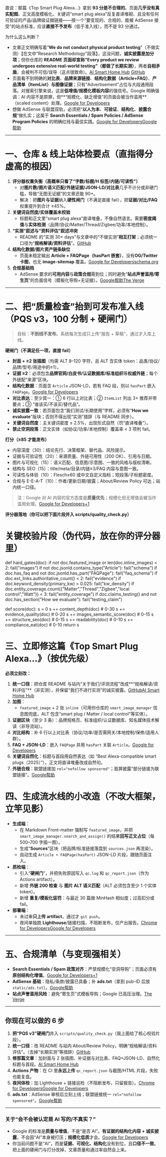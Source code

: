 直说：那篇《Top Smart Plug Alexa…》拿到 **93 分是不合理的**。页面**几乎没有真实配图**、正文高度模板化、关键词“smart plug alexa”反复直译堆砌、且没有任何可验证的产品/品牌级证据链接——按一个“要变现的、合规的、能被 AdSense 接受”的站点标准，应该**直接不予发布**（低于准入线），而不是 93 分通过。

为什么这么判断？

- 文章正文明确写着“**We do not conduct physical product testing**”（不做实测）【在文中“Research Methodology”段落】，这没问题，**诚实披露是加分项**；但你仓库的 **README 页面却宣称“Every product we review undergoes extensive real-world testing”（都做了长期实测）**，两者**自相矛盾**，会被判不可信/误导（这点很致命）。[AI Smart Home Hub](https://www.ai-smarthomehub.com/articles/top-smart-plug-alexa-detailed-analysis-recommendations/) [GitHub](https://github.com/Fzero1925/ai-smarthome)
- 页面看不到明确的**对比表**、**品牌来源链接**、**结构化数据（Article+FAQ）**、**产品清单（ItemList）与图像证据**；只有“Advertisement”占位与大段通用段落。对搜索引擎来说，这是**低增值/规模化模板内容**的强信号。Google 明确强调：AI 内容不是原罪，但**“规模化、缺乏增值”的页面会被当作滥用**（scaled content）处理。[Google for Developers](https://developers.google.com/search/docs/fundamentals/using-gen-ai-content?utm_source=chatgpt.com)
- 想做 AdSense 与联盟双轨，必须把“**以人为本**、**可验证**、**结构化**、**披露合规**”做扎实；这属于 **Search Essentials / Spam Policies / AdSense Program Policies** 的明确红线与最佳实践。[Google for Developers](https://developers.google.com/search/docs/essentials?utm_source=chatgpt.com)[Google帮助](https://support.google.com/adsense/answer/48182?hl=en&utm_source=chatgpt.com)

------

# 一、仓库 & 线上站体检要点（直指得分虚高的根因）

1. **评分器权重失衡（高概率只看了“字数/标题/H 标签/内链/可读性”）**
   - 对**图片数/图片语义匹配/外链证据/JSON-LD/对比表**几乎不计分或非硬门槛，导致“无图无证据”的文章还能 90+。
   - 解决：把**图片与证据**纳入**硬性闸门**（不满足直接 fail），把**证据/对比/FAQ**权重提升到合计 ≥45%。
2. **关键词自然度/实体覆盖未校验**
   - 标题和正文里“smart plug alexa”直译堆叠，不像自然语言。需要**密度阈值**与**实体检测**（品牌/协议/Matter/Thread/Zigbee/功率/本地控制）。
3. **“实测”叙述与“资料评估”叙述冲突**
   - README 的“实测 30+ days”与文章中的“不做实测”**相互打架**；必须统一口径为“**规格解读/资料评估**”。[GitHub](https://github.com/Fzero1925/ai-smarthome)
4. **结构化数据/图片资产链条缺位**
   - 页面未稳定输出 **Article + FAQPage（hasPart 嵌套）**，没有**OG/Twitter 卡图**，也无 **image-sitemap** 覆盖。[Google for Developers](https://developers.google.com/search/docs/appearance/structured-data/faqpage?utm_source=chatgpt.com)[schema.org](https://schema.org/FAQPage?utm_source=chatgpt.com)
5. **合规基础档**
   - AdSense 要求的**可用内容**与**政策合规**需到位；同时避免“**站点声誉滥用/寄生页**”的负面信号（模板化导购+无证据）。[Google帮助](https://support.google.com/adsense/answer/48182?hl=en&utm_source=chatgpt.com)[The Verge](https://www.theverge.com/2024/11/19/24299762/google-search-parasite-seo-publishers-advon?utm_source=chatgpt.com)

------

# 二、把“质量检查”抬到可发布准入线（PQS v3，100 分制 + 硬闸门）

> 目标：**不到线不发布**。系统每次生成只上传“报告 + 草稿”，通过才入库上线。

**硬闸门（不满足任一项，直接 fail）**

- **封面 + ≥2 张插图**（均需 ALT 8–120 字符，且 ALT 含实体 token：品类/协议/品牌/型号/用途中的≥1）。
- **证据 ≥2**：必须包含**品牌官网/白皮书/认证数据库/标准组织**等**权威外链**；每个外链配“来源”区块。
- **结构化数据**：页面含 `Article` JSON-LD，若有 FAQ 段，则以 `hasPart` 嵌入 `FAQPage`。[Google for Developers](https://developers.google.com/search/docs/appearance/structured-data/faqpage?utm_source=chatgpt.com)
- **对比表达**：至少其一：① 6 行以上对比表；② `ItemList` 列出 3+ 推荐并带要点；③ “谁该买/不该买/替代品”。
- **诚实披露一致**：若页面包含“我们测试/长期使用”字样，必须有“**How we evaluate**”版块；否则不得出现“实测”措辞（与 README 同步）。
- **关键词自然度**：主关键词密度 ≤ 2.5%，出现形式自然（罚“直译堆叠”）。
- **禁止空洞段落**：正文实体（如协议/功率/本地控制）覆盖率 < 3 项判 fail。

**打分（≥85 才能发布）**

- 内容深度（30）：结论先行、决策框架、替代品、风险提示。
- 证据与可验证性（20）：来源质量、外链可用性（200 OK）、引用与日期。
- 图片与可视化（15）：语义匹配、信息图/示意图、一致的风格与版权清晰。
- 结构与 SEO（15）：title/meta/目录/内链≥3/FAQ 内容与意图一致。
- 可读性与体验（10）：Flesch≥60 或中文自定义指标；短段落/子标题密度。
- 合规与 E-E-A-T（10）：作者/更新日期/披露；About/Review Policy 可达；站内统一口径。

> 注：Google 对 AI 内容的官方态度是**质量优先**；规模化但无增值会被当作滥用处理。[Google for Developers+1](https://developers.google.com/search/docs/fundamentals/using-gen-ai-content?utm_source=chatgpt.com)

**评分器落地（你可以把下面片段并入 scripts/quality_check.py）**

# 关键校验片段（伪代码，放在你的评分器里）
def hard_gates(doc):
    if not doc.featured_image or len(doc.inline_images) < 2: fail("images")
    if not doc.jsonld.contains_type("Article"): fail("schema")
    if doc.has_faq and not doc.jsonld.has_part("FAQPage"): fail("faq_schema")
    if doc.ext_links.authoritative_count() < 2: fail("evidence")
    if doc.keyword_density(primary_kw) > 0.025: fail("kw_density")
    if doc.entity_coverage.count({"Matter","Thread","Zigbee","local control","Watt"}) < 3:
        fail("entity_coverage")
    if doc.claims_testing() and not doc.has_section("How we evaluate"):
        fail("testing_claim")

def score(doc):
    s = 0
    s += content_depth(doc)                 # 0-30
    s += evidence_quality(doc)              # 0-20
    s += images_semantic_score(doc)         # 0-15
    s += structure_seo(doc)                 # 0-15
    s += readability(doc)                   # 0-10
    s += compliance_eat(doc)                # 0-10
    return s



# 三、立即修这篇《Top Smart Plug Alexa…》（按优先级）

**必须立刻改：**

1. **统一口径**：把仓库 README 与站内“关于我们/评测流程”改成**“规格解读/资料评估”**（非实测），并保留“我们不进行实测”的诚实披露。[GitHub](https://github.com/Fzero1925/ai-smarthome)[AI Smart Home Hub](https://www.ai-smarthomehub.com/articles/top-smart-plug-alexa-detailed-analysis-recommendations/)
2. **加图**：
   - `featured_image` + 2 张 `inline`（可用你仓库的 `smart_image_manager` 信息图兜底，ALT 包含“smart plug / Matter / local control”等实体）。
3. **证据区块**（至少 3 条）：品牌规格页、标准组织/认证数据库、知名媒体技术解读（非导流站）。
4. **对比结构**：补 6 行以上对比表（协议/功率/是否需网关/本地控制/保修/适用人群）。
5. **FAQ + JSON-LD**：嵌入 `FAQPage` 并用 `hasPart` 关联 `Article`。[Google for Developers](https://developers.google.com/search/docs/appearance/structured-data/faqpage?utm_source=chatgpt.com)
6. **关键词自然化**：标题与首段用自然表达（如 “Best Alexa-compatible smart plugs（2025）”），正文将直译堆叠改成自然句。
7. **外链合规**：联盟链接加 `rel="nofollow sponsored"`；首屏披露“部分链接为联盟链接”。[Google帮助](https://support.google.com/adsense/answer/48182?hl=en&utm_source=chatgpt.com)

# 四、生成流水线的小改造（不改大框架，立竿见影）

- **生成端**：
  - 在 Markdown Front-matter 强制写 `featured_image`，并把 `smart_image_manager.search_and_assign()` 的结果**回写正文占位**（每 500–700 字插一图）。
  - 生成“**Sources**”区块（把品牌/标准链接落盘到 `sources.json` 再渲染）。
  - 自动生成 `Article + FAQPage(hasPart)` JSON-LD 片段，跟随页面注入。
- **质检端**：
  - 引入“**硬闸门**”，并把失败原因写入 `qc.log` 和 `qc_report.json`（作为 Actions artifact）。
  - 新增 **外链 200 检查** 与 **图片 ALT 语义匹配**（ALT 必须包含至少 1 个实体 token）。
  - 新增 **重复/模板化惩罚**：与最近 30 篇做 MinHash 相似度；过高扣分或 fail。
- **部署端**：
  - 未过审**只上传 artifact**，通过才 `git push`。
  - 夜间单独跑 **Lighthouse**/链接扫描，不阻断发布，仅产出报告。[Chrome for Developers](https://developer.chrome.com/docs/lighthouse/performance/performance-scoring?utm_source=chatgpt.com)[Google for Developers](https://developers.google.com/speed/docs/insights/v5/about?utm_source=chatgpt.com)

------

# 五、合规清单（与变现强相关）

- **Search Essentials / Spam 政策对齐**：严禁规模化“空洞导购”；页面必须有**原创结构化增值**。[Google for Developers+1](https://developers.google.com/search/docs/essentials?utm_source=chatgpt.com)
- **AdSense 基础**：隐私/条款/披露已具备；补 **ads.txt**（拿到 pub-ID 后放 `static/ads.txt`）。[Google帮助](https://support.google.com/adsense/answer/48182?hl=en&utm_source=chatgpt.com)
- **站点声誉滥用风险**：避免“寄生页”式模板导购；Google 已高压治理。[The Verge](https://www.theverge.com/2024/11/19/24299762/google-search-parasite-seo-publishers-advon?utm_source=chatgpt.com)

------

## 你现在可以做的 6 步

1. **把“PQS v3”硬闸门**并入 `scripts/quality_check.py`（我上面给了核心校验片段）。
2. **统一口径**：改 README 与站内 About/Review Policy，明确“规格解读/资料评估”。（去掉“长期实测”等措辞）[GitHub](https://github.com/Fzero1925/ai-smarthome)
3. **修那篇文章**：加封面与 2 张插图、补证据与对比表、FAQ+JSON-LD、自然化标题与首段。[AI Smart Home Hub](https://www.ai-smarthomehub.com/articles/top-smart-plug-alexa-detailed-analysis-recommendations/)
4. **Actions 产物**：在 CI 里**永远上传** `qc_report.json` 与截图/HTML 片段，失败也能复盘。
5. **夜间体检**：加 Lighthouse + 链接巡检（不阻断发布，只留报告）。[Chrome for Developers](https://developer.chrome.com/docs/lighthouse/performance/performance-scoring?utm_source=chatgpt.com)[Google for Developers](https://developers.google.com/speed/docs/insights/v5/about?utm_source=chatgpt.com)
6. **ads.txt**：AdSense 审核后立刻上线；联盟链接统一 `rel="nofollow sponsored"`。[Google帮助](https://support.google.com/adsense/answer/48182?hl=en&utm_source=chatgpt.com)

------

### 关于“会不会被认定是 AI 写的/不真实？”

- Google 的标准是**质量与增值**，不是“是否 AI”。**有证据的结构化内容 + 诚实披露**，不会因“AI”本身被打压；**规模化低质**才会。[Google for Developers](https://developers.google.com/search/docs/fundamentals/using-gen-ai-content?utm_source=chatgpt.com)
- 你当前问题不是“AI”，而是**证据、可视化、结构化**没有到位，且**口径不一致**。把上面的硬闸门与打分改掉，文章质量和通过率自然会上来。